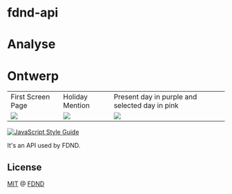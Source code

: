 # fdnd-api

# Analyse 

# Ontwerp 

<table>
  <tr>
    <td>First Screen Page</td>
     <td>Holiday Mention</td>
     <td>Present day in purple and selected day in pink</td>
  </tr>
  <tr>
    <td valign="top"><img src="screenshots/Screenshot_1582745092.png"></td>
    <td valign="top"><img src="screenshots/Screenshot_1582745125.png"></td>
    <td valign="top"><img src="screenshots/Screenshot_1582745139.png"></td>
  </tr>
 </table>

[![JavaScript Style Guide][javascript-style-guide-badge]][standard]

It's an API used by FDND.

## License

[MIT](LICENSE) @ [FDND][fdnd]

<!-- Definitions -->

[fdnd]: https://fdnd.nl
[javascript-style-guide-badge]: https://img.shields.io/badge/code%20style-standard-brightgreen.svg
[standard]: https://standardjs.com/
